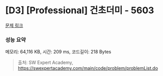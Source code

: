 # [D3] [Professional] 건초더미 - 5603 

[문제 링크](https://swexpertacademy.com/main/code/problem/problemDetail.do?contestProbId=AWXGEbd6cjMDFAUo) 

### 성능 요약

메모리: 64,116 KB, 시간: 209 ms, 코드길이: 218 Bytes



> 출처: SW Expert Academy, https://swexpertacademy.com/main/code/problem/problemList.do